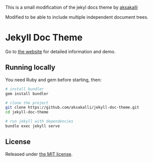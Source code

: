 This is a small modification of the jekyl docs theme by [aksakalli](https://github.com/aksakalli/jekyll-doc-theme)

Modified to be able to include multiple independent document trees.

# Jekyll Doc Theme

Go to [the website](https://aksakalli.github.io/jekyll-doc-theme/) for detailed information and demo.

## Running locally

You need Ruby and gem before starting, then:

```bash
# install bundler
gem install bundler

# clone the project
git clone https://github.com/aksakalli/jekyll-doc-theme.git
cd jekyll-doc-theme

# run jekyll with dependencies
bundle exec jekyll serve
```

## License

Released under [the MIT license](LICENSE).
